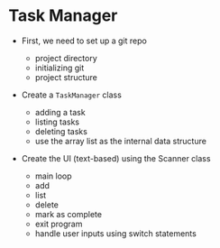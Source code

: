 # Task Manager

+ First, we need to set up a git repo
  + project directory
  + initializing git
  + project structure

+ Create a `TaskManager` class 
  + adding a task
  + listing tasks
  + deleting tasks
  + use the array list as the internal data structure

+ Create the UI (text-based) using the Scanner class
  + main loop
  + add
  + list 
  + delete
  + mark as complete
  + exit program
  + handle user inputs using switch statements